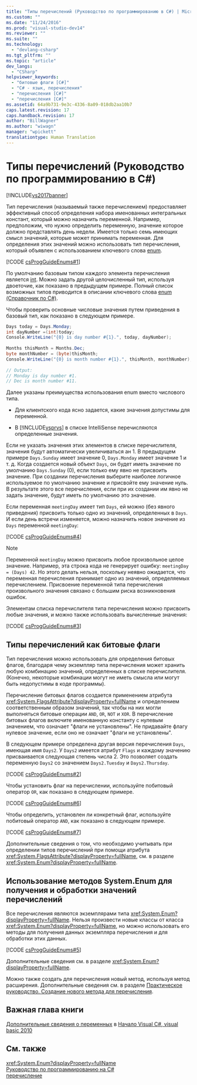 ```yaml
---
title: "Типы перечислений (Руководство по программированию в C#) | Microsoft Docs"
ms.custom: ""
ms.date: "11/24/2016"
ms.prod: "visual-studio-dev14"
ms.reviewer: ""
ms.suite: ""
ms.technology: 
  - "devlang-csharp"
ms.tgt_pltfrm: ""
ms.topic: "article"
dev_langs: 
  - "CSharp"
helpviewer_keywords: 
  - "битовые флаги [C#]"
  - "C# - язык, перечисления"
  - "перечисления [C#]"
  - "перечисления [C#]"
ms.assetid: 64a9b731-9e3c-4336-8a09-018db2aa10b7
caps.latest.revision: 17
caps.handback.revision: 17
author: "BillWagner"
ms.author: "wiwagn"
manager: "wpickett"
translationtype: Human Translation
---
```

# Типы перечислений (Руководство по программированию в C#)
[!INCLUDE[vs2017banner](../../csharp/includes/vs2017banner.md)]

Тип перечисления \(называемый также перечислением\) предоставляет эффективный способ определения набора именованных интегральных констант, который можно назначить переменной.  Например, предположим, что нужно определить переменную, значение которое должно представлять день недели.  Имеется только семь имеющих смысл значений, которые может принимать переменная.  Для определения этих значений можно использовать тип перечисления, который объявлен с использованием ключевого слова [enum](../../csharp/language-reference/keywords/enum.md).  
  
 [!CODE [csProgGuideEnums#1](../CodeSnippet/VS_Snippets_VBCSharp/csProgGuideEnums#1)]  
  
 По умолчанию базовым типом каждого элемента перечисления является [int](../../csharp/language-reference/keywords/int.md).  Можно задать другой целочисленный тип, используя двоеточие, как показано в предыдущем примере.  Полный список возможных типов приводится в описании ключевого слова [enum \(Справочник по C\#\)](../../csharp/language-reference/keywords/enum.md).  
  
 Чтобы проверить основные числовые значения путем приведения в базовый тип, как показано в следующем примере.  
  
```c#  
Days today = Days.Monday;  
int dayNumber =(int)today;  
Console.WriteLine("{0} is day number #{1}.", today, dayNumber);  
  
Months thisMonth = Months.Dec;  
byte monthNumber = (byte)thisMonth;  
Console.WriteLine("{0} is month number #{1}.", thisMonth, monthNumber);  
  
// Output:  
// Monday is day number #1.  
// Dec is month number #11.  
```  
  
 Далее указаны преимущества использования enum вместо числового типа.  
  
-   Для клиентского кода ясно задается, какие значения допустимы для переменной.  
  
-   В [!INCLUDE[vsprvs](../../csharp/includes/vsprvs_md.md)] в списке IntelliSense перечисляются определенные значения.  
  
 Если не указать значения этих элементов в списке перечислителя, значения будут автоматически увеличиваться ан 1.  В предыдущем примере `Days.Sunday` имеет значение 0, `Days.Monday` имеет значение 1 и т. д.  Когда создается новый объект `Days`, он будет иметь значение по умолчанию `Days.Sunday` \(0\), если только ему явно не присвоить значение.  При создании перечисления выберите наиболее логичное используемое по умолчанию значение и присвойте ему значение нуль.  В результате этого все перечисления, если при их создании им явно не задать значение, будут иметь по умолчанию это значение.  
  
 Если переменная `meetingDay` имеет тип `Days`, ей можно \(без явного приведения\) присвоить только одно из значений, определенных в `Days`.  И если день встречи изменяется, можно назначить новое значение из `Days` переменной `meetingDay`:  
  
 [!CODE [csProgGuideEnums#4](../CodeSnippet/VS_Snippets_VBCSharp/csProgGuideEnums#4)]  
  
> [!NOTE]
>  Переменной `meetingDay` можно присвоить любое произвольное целое значение.  Например, эта строка кода не генерирует ошибку: `meetingDay = (Days) 42`.  Но этого делать нельзя, поскольку неявно ожидается, что переменная перечисления принимает одно из значений, определяемых перечислением.  Присвоение переменной типа перечисления произвольного значения связано с большим риска возникновения ошибок.  
  
 Элементам списка перечислителя типа перечисления можно присвоить любые значения, и можно также использовать вычисленные значения:  
  
 [!CODE [csProgGuideEnums#3](../CodeSnippet/VS_Snippets_VBCSharp/csProgGuideEnums#3)]  
  
## Типы перечислений как битовые флаги  
 Тип перечисления можно использовать для определения битовых флагов, благодаря чему экземпляр типа перечисления может хранить любую комбинацию значений, определенных в списке перечислителя.  \(Конечно, некоторые комбинации могут не иметь смысла или могут быть недопустимы в коде программы\).  
  
 Перечисление битовых флагов создается применением атрибута <xref:System.FlagsAttribute?displayProperty=fullName> и определением соответственным образом значений, так чтобы на них могли выполняться битовые операции `AND`, `OR`, `NOT` и `XOR`.  В перечисление битовых флагов включите именованную константу с нулевым значением, что означает "флаги не установлены". Не придавайте флагу нулевое значение, если оно не означает "флаги не установлены".  
  
 В следующем примере определена другая версия перечисления `Days`, имеющая имя `Days2`.  У `Days2` имеется атрибут `Flags` и каждому значению присваивается следующая степень числа 2.  Это позволяет создать переменную `Days2` со значением `Days2.Tuesday` и `Days2.Thursday`.  
  
 [!CODE [csProgGuideEnums#2](../CodeSnippet/VS_Snippets_VBCSharp/csProgGuideEnums#2)]  
  
 Чтобы установить флаг на перечислении, используйте побитовый оператор `OR`, как показано в следующем примере.  
  
 [!CODE [csProgGuideEnums#6](../CodeSnippet/VS_Snippets_VBCSharp/csProgGuideEnums#6)]  
  
 Чтобы определить, установлен ли конкретный флаг, используйте побитовый оператор `AND`, как показано в следующем примере.  
  
 [!CODE [csProgGuideEnums#7](../CodeSnippet/VS_Snippets_VBCSharp/csProgGuideEnums#7)]  
  
 Дополнительные сведения о том, что необходимо учитывать при определении типов перечислений при помощи атрибута <xref:System.FlagsAttribute?displayProperty=fullName>, см. в разделе <xref:System.Enum?displayProperty=fullName>.  
  
## Использование методов System.Enum для получения и обработки значений перечислений  
 Все перечисления являются экземплярами типа <xref:System.Enum?displayProperty=fullName>.  Нельзя произвести новые классы от класса <xref:System.Enum?displayProperty=fullName>, но можно использовать его методы для получения данных экземпляра перечисления и для обработки этих данных.  
  
 [!CODE [csProgGuideEnums#5](../CodeSnippet/VS_Snippets_VBCSharp/csProgGuideEnums#5)]  
  
 Дополнительные сведения см. в разделе <xref:System.Enum?displayProperty=fullName>.  
  
 Можно также создать для перечисления новый метод, используя метод расширения.  Дополнительные сведения см. в разделе [Практическое руководство. Создание нового метода для перечисления](../../csharp/programming-guide/classes-and-structs/how-to-create-a-new-method-for-an-enumeration.md).  
  
## Важная глава книги  
 [Дополнительные сведения о переменных](http://go.microsoft.com/fwlink/?LinkId=221230) в [Начало Visual C\#, visual basic 2010](http://go.microsoft.com/fwlink/?LinkId=221214)  
  
## См. также  
 <xref:System.Enum?displayProperty=fullName>   
 [Руководство по программированию на C\#](../../csharp/programming-guide/index.md)   
 [перечисление](../../csharp/language-reference/keywords/enum.md)